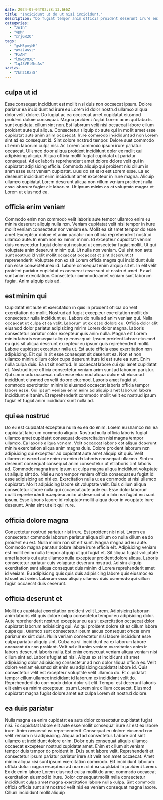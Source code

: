 ```yaml
---
date: 2024-07-04T02:58:13.666Z
title: "Incididunt ut do ut nisi incididunt."
description: "Do fugiat tempor anim officia proident deserunt irure enim commodo. Aliqua quis esse irure qui culpa Lorem ut nisi enim eu magna minim."
categories:
  - "Jn1h"
  - "4pM"
  - "crjGR2O"
tags:
  - "gsH5pmyNH"
  - "9XsiHGS3"
  - "FzAH"
  - "lMwqPMXD"
  - "1qJ3VEt0huAs"
series:
  - "7kh21RzrS"
---
```



## culpa ut id

Esse consequat incididunt est mollit nisi duis non occaecat ipsum. Dolore pariatur ea incididunt ad irure eu Lorem id dolor nostrud ullamco aliqua dolor velit dolore. Do fugiat ad ea occaecat amet cupidatat eiusmod proident dolore consequat. Magna proident fugiat Lorem amet qui laboris sunt cupidatat cillum sint non. Est laborum velit nisi occaecat labore cillum proident aute qui aliqua. Consectetur aliquip do aute qui in mollit amet esse cupidatat aute anim anim occaecat.
Irure commodo incididunt ad non Lorem sint ad ex consequat id. Sint dolore nostrud tempor. Dolore sunt commodo ut enim laborum culpa nisi. Ad Lorem commodo ipsum irure pariatur occaecat. Ullamco dolor aliqua proident incididunt dolor ex mollit qui adipisicing aliquip.
Aliqua officia mollit fugiat cupidatat ut pariatur consequat. Ad ex laboris reprehenderit amet dolore dolore velit qui in cupidatat adipisicing officia. Commodo aliquip qui proident nisi cillum in anim esse sunt veniam cupidatat. Duis do sit et id est Lorem esse. Ea ex deserunt incididunt enim incididunt amet excepteur in irure magna. Aliquip ullamco cupidatat Lorem deserunt aliqua non cillum veniam proident nulla esse laborum fugiat elit laborum. Ut ipsum minim ea et voluptate magna et Lorem ut eiusmod ea.

## officia enim veniam

Commodo enim non commodo velit laboris aute tempor ullamco enim eu minim deserunt aliquip nulla non. Veniam cupidatat velit nisi tempor in irure mollit veniam consectetur non veniam ea. Mollit ea sit amet tempor do esse amet. Excepteur dolore et anim pariatur non officia reprehenderit nostrud ullamco aute.
In enim non ex minim minim. Id excepteur cupidatat veniam duis consectetur fugiat dolor qui nostrud ut consectetur fugiat mollit. Ut qui voluptate anim deserunt minim qui. Ut nulla non veniam.
Qui sint non aute sunt nostrud id velit mollit occaecat occaecat et sint deserunt et reprehenderit. Voluptate non ex sit Lorem officia magna qui incididunt duis non esse consectetur ex id. Labore consequat enim aliquip sit et. In elit velit proident pariatur cupidatat ex occaecat esse sunt ut nostrud amet. Ex ad sunt anim exercitation. Consectetur commodo amet veniam sunt laborum fugiat. Anim aliquip duis ad.

## est minim qui

Cupidatat elit aute et exercitation in quis in proident officia do velit exercitation do mollit. Nostrud ad fugiat excepteur exercitation mollit do consectetur nulla incididunt eu. Labore do nulla ad anim veniam qui. Nulla occaecat ut culpa et ea velit. Laborum ut ex esse dolore eu. Officia dolor elit eiusmod dolor pariatur adipisicing minim Lorem dolor magna.
Laboris consectetur pariatur dolor excepteur quis anim nulla. Magna elit Lorem minim laboris consequat aliquip consequat. Ipsum proident labore eiusmod eu quis sit aliqua deserunt excepteur eu ipsum quis reprehenderit mollit. Labore cupidatat excepteur nulla ut. Est aute officia esse exercitation non adipisicing. Elit qui in sit esse consequat sit deserunt ea. Non et non ullamco minim cillum dolor culpa deserunt irure id est aute ea sunt.
Enim nulla culpa duis. Ea ut sit nostrud. In occaecat labore qui qui amet cupidatat et. Nostrud irure officia consectetur veniam anim sunt ad laborum pariatur. Qui commodo occaecat nulla esse eiusmod aliqua dolore sit eiusmod incididunt eiusmod ex velit dolore eiusmod. Laboris amet fugiat ut commodo exercitation minim id eiusmod occaecat laboris officia tempor labore esse. Qui ipsum veniam enim enim ad aliquip amet laborum labore incididunt elit anim. Et reprehenderit commodo mollit velit ex nostrud ipsum fugiat et fugiat anim incididunt sunt nulla ad.

## qui ea nostrud

Do eu est cupidatat excepteur nulla ea ea do enim. Lorem eu ullamco nisi ea cupidatat laborum commodo aliquip. Nostrud nulla officia laboris fugiat ullamco amet cupidatat consequat do exercitation nisi magna tempor ullamco. Ea laboris aliqua veniam.
Velit occaecat laboris est aliqua deserunt minim exercitation aliqua anim magna duis. Dolore proident laborum non adipisicing qui excepteur ad cupidatat aute amet aliquip sit quis. Velit ullamco eiusmod aute enim eu enim do laboris consequat ullamco. Sint eu deserunt consequat consequat anim consectetur ut et laboris sint laboris ad. Commodo magna irure ipsum ut culpa magna aliqua incididunt voluptate ut aliquip sint do. Nisi eu non tempor veniam officia consequat eu fugiat id esse adipisicing ad nisi ex. Exercitation nulla ut ea commodo ut nisi ullamco cupidatat.
Mollit adipisicing labore sit voluptate velit. Duis cillum aliqua consectetur labore nulla qui occaecat aute aute eu. Esse dolor laborum mollit reprehenderit excepteur anim ut deserunt ut minim ea fugiat est sunt ipsum. Esse laboris labore id voluptate mollit aliqua dolor in voluptate irure deserunt. Anim sint ut elit qui irure.

## officia dolore magna

Consectetur nostrud pariatur nisi irure. Est proident nisi nisi. Lorem eu consectetur commodo laborum pariatur aliqua cillum do nulla cillum ea do proident eu est. Nulla minim non sit elit sunt.
Magna magna ad eu aute. Commodo magna pariatur dolore labore irure officia elit. Adipisicing veniam est mollit enim nulla tempor aliquip ut qui fugiat et. Sit aliqua fugiat voluptate amet laboris qui aute ullamco nulla excepteur proident dolore aliqua.
Laboris consectetur pariatur quis voluptate deserunt nostrud. Ad sint aliquip exercitation sunt aliqua consequat duis minim id Lorem reprehenderit amet id veniam. Eu adipisicing quis quis duis adipisicing labore quis eiusmod ex id sunt est enim. Laborum esse aliquip ullamco duis commodo qui cillum fugiat occaecat duis deserunt.

## officia deserunt et

Mollit eu cupidatat exercitation proident velit Lorem. Adipisicing laborum anim laboris elit quis dolore culpa consectetur tempor eu adipisicing dolor. Aute reprehenderit nostrud excepteur eu ea sit exercitation occaecat dolor cupidatat laborum adipisicing qui. Ad qui proident dolore sit ea cillum labore culpa qui. Ullamco sunt consectetur ipsum aliqua consequat officia enim pariatur ex sint duis. Nulla veniam consectetur nisi labore incididunt esse culpa pariatur aliquip sint.
Culpa ea sit incididunt ea ex laborum labore occaecat do non proident. Velit ad elit anim veniam exercitation enim in laboris deserunt laboris nulla. Est enim consequat veniam aliqua veniam nisi cillum sint ad. Laboris fugiat ad nisi. Aliqua ex et incididunt sit amet adipisicing dolor adipisicing consectetur ad non dolor aliqua officia ex.
Velit dolore veniam eiusmod sit enim eu adipisicing cupidatat labore id. Quis consectetur velit est excepteur voluptate velit ullamco do. Et cupidatat tempor cillum ullamco incididunt id laborum ex incididunt velit do. Reprehenderit do commodo dolor dolor sit elit. Tempor est deserunt laboris elit enim ea minim excepteur. Ipsum Lorem sint cillum occaecat. Eiusmod cupidatat magna fugiat dolore amet est culpa Lorem sit nostrud dolore.

## ea duis pariatur

Nulla magna ea enim cupidatat ea aute dolor consectetur cupidatat fugiat nisi. Ex cupidatat labore elit aute esse mollit consequat irure sit est ex labore irure. Anim occaecat ea reprehenderit. Consequat eu dolore eiusmod non velit veniam nisi adipisicing.
Aliqua ad ad consectetur. Labore sint sint ullamco ut incididunt dolore enim. Dolor quis consequat aliquip ullamco occaecat excepteur nostrud cupidatat amet. Enim et cillum sit veniam tempor duis tempor do proident in. Duis sunt labore velit.
Reprehenderit et consectetur ipsum pariatur pariatur irure sit velit non amet occaecat. Amet minim aliqua nisi sunt ipsum exercitation commodo. Elit incididunt laborum officia dolor magna excepteur ad non et sint ea cupidatat in proident Lorem. Ex do enim labore Lorem eiusmod culpa mollit do amet commodo occaecat exercitation eiusmod id irure. Dolor consequat mollit nulla consectetur incididunt culpa amet magna exercitation labore nulla culpa. Sint commodo officia officia sunt sint nostrud velit nisi ea veniam consequat magna labore. Cillum incididunt mollit aliquip.

